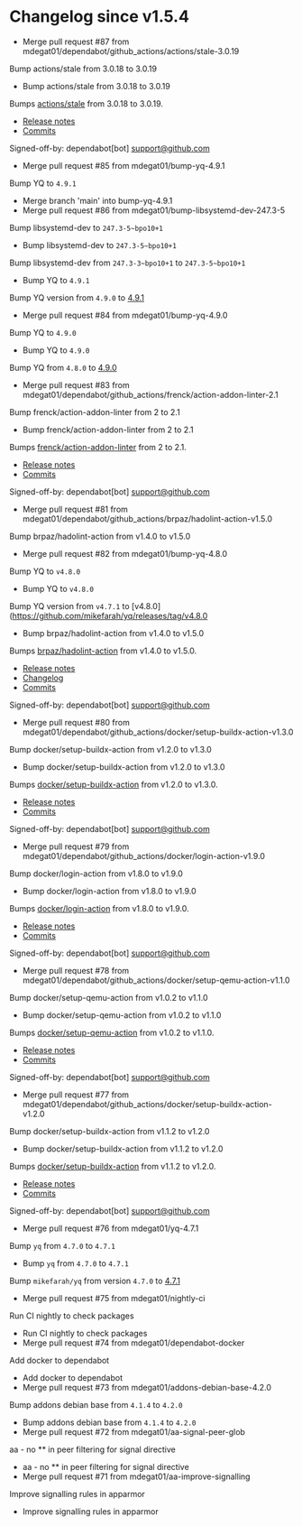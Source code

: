 # Changelog since v1.5.4
- Merge pull request #87 from mdegat01/dependabot/github_actions/actions/stale-3.0.19

Bump actions/stale from 3.0.18 to 3.0.19 
- Bump actions/stale from 3.0.18 to 3.0.19

Bumps [actions/stale](https://github.com/actions/stale) from 3.0.18 to 3.0.19.
- [Release notes](https://github.com/actions/stale/releases)
- [Commits](https://github.com/actions/stale/compare/v3.0.18...v3.0.19)

Signed-off-by: dependabot[bot] <support@github.com> 
- Merge pull request #85 from mdegat01/bump-yq-4.9.1

Bump YQ to `4.9.1` 
- Merge branch 'main' into bump-yq-4.9.1 
- Merge pull request #86 from mdegat01/bump-libsystemd-dev-247.3-5

Bump libsystemd-dev to `247.3-5~bpo10+1` 
- Bump libsystemd-dev to `247.3-5~bpo10+1`

Bump libsystemd-dev from `247.3-3~bpo10+1` to `247.3-5~bpo10+1` 
- Bump YQ to `4.9.1`

Bump YQ version from `4.9.0` to [4.9.1](https://github.com/mikefarah/yq/releases/tag/v4.9.1) 
- Merge pull request #84 from mdegat01/bump-yq-4.9.0

Bump YQ to `4.9.0` 
- Bump YQ to `4.9.0`

Bump YQ from `4.8.0` to [4.9.0](https://github.com/mikefarah/yq/releases/tag/v4.9.0) 
- Merge pull request #83 from mdegat01/dependabot/github_actions/frenck/action-addon-linter-2.1

Bump frenck/action-addon-linter from 2 to 2.1 
- Bump frenck/action-addon-linter from 2 to 2.1

Bumps [frenck/action-addon-linter](https://github.com/frenck/action-addon-linter) from 2 to 2.1.
- [Release notes](https://github.com/frenck/action-addon-linter/releases)
- [Commits](https://github.com/frenck/action-addon-linter/compare/v2...v2.1)

Signed-off-by: dependabot[bot] <support@github.com> 
- Merge pull request #81 from mdegat01/dependabot/github_actions/brpaz/hadolint-action-v1.5.0

Bump brpaz/hadolint-action from v1.4.0 to v1.5.0 
- Merge pull request #82 from mdegat01/bump-yq-4.8.0

Bump YQ to `v4.8.0` 
- Bump YQ to `v4.8.0`

Bump YQ version from `v4.7.1` to [v4.8.0](https://github.com/mikefarah/yq/releases/tag/v4.8.0 
- Bump brpaz/hadolint-action from v1.4.0 to v1.5.0

Bumps [brpaz/hadolint-action](https://github.com/brpaz/hadolint-action) from v1.4.0 to v1.5.0.
- [Release notes](https://github.com/brpaz/hadolint-action/releases)
- [Changelog](https://github.com/hadolint/hadolint-action/blob/master/.releaserc)
- [Commits](https://github.com/brpaz/hadolint-action/compare/v1.4.0...c27bd9edc1e95eed30474db8f295ff5807ebca14)

Signed-off-by: dependabot[bot] <support@github.com> 
- Merge pull request #80 from mdegat01/dependabot/github_actions/docker/setup-buildx-action-v1.3.0

Bump docker/setup-buildx-action from v1.2.0 to v1.3.0 
- Bump docker/setup-buildx-action from v1.2.0 to v1.3.0

Bumps [docker/setup-buildx-action](https://github.com/docker/setup-buildx-action) from v1.2.0 to v1.3.0.
- [Release notes](https://github.com/docker/setup-buildx-action/releases)
- [Commits](https://github.com/docker/setup-buildx-action/compare/v1.2.0...0d135e0c2fc0dba0729c1a47ecfcf5a3c7f8579e)

Signed-off-by: dependabot[bot] <support@github.com> 
- Merge pull request #79 from mdegat01/dependabot/github_actions/docker/login-action-v1.9.0

Bump docker/login-action from v1.8.0 to v1.9.0 
- Bump docker/login-action from v1.8.0 to v1.9.0

Bumps [docker/login-action](https://github.com/docker/login-action) from v1.8.0 to v1.9.0.
- [Release notes](https://github.com/docker/login-action/releases)
- [Commits](https://github.com/docker/login-action/compare/v1.8.0...28218f9b04b4f3f62068d7b6ce6ca5b26e35336c)

Signed-off-by: dependabot[bot] <support@github.com> 
- Merge pull request #78 from mdegat01/dependabot/github_actions/docker/setup-qemu-action-v1.1.0

Bump docker/setup-qemu-action from v1.0.2 to v1.1.0 
- Bump docker/setup-qemu-action from v1.0.2 to v1.1.0

Bumps [docker/setup-qemu-action](https://github.com/docker/setup-qemu-action) from v1.0.2 to v1.1.0.
- [Release notes](https://github.com/docker/setup-qemu-action/releases)
- [Commits](https://github.com/docker/setup-qemu-action/compare/v1.0.2...c308fdd69d26ed66f4506ebd74b180abe5362145)

Signed-off-by: dependabot[bot] <support@github.com> 
- Merge pull request #77 from mdegat01/dependabot/github_actions/docker/setup-buildx-action-v1.2.0

Bump docker/setup-buildx-action from v1.1.2 to v1.2.0 
- Bump docker/setup-buildx-action from v1.1.2 to v1.2.0

Bumps [docker/setup-buildx-action](https://github.com/docker/setup-buildx-action) from v1.1.2 to v1.2.0.
- [Release notes](https://github.com/docker/setup-buildx-action/releases)
- [Commits](https://github.com/docker/setup-buildx-action/compare/v1.1.2...012185ccbeb554a7f5f987bea0f1a73519b3cdf5)

Signed-off-by: dependabot[bot] <support@github.com> 
- Merge pull request #76 from mdegat01/yq-4.7.1

Bump `yq` from `4.7.0` to `4.7.1` 
- Bump `yq` from `4.7.0` to `4.7.1`

Bump `mikefarah/yq` from version `4.7.0` to [4.7.1](https://github.com/mikefarah/yq/releases/tag/v4.7.1) 
- Merge pull request #75 from mdegat01/nightly-ci

Run CI nightly to check packages 
- Run CI nightly to check packages 
- Merge pull request #74 from mdegat01/dependabot-docker

Add docker to dependabot 
- Add docker to dependabot 
- Merge pull request #73 from mdegat01/addons-debian-base-4.2.0

Bump addons debian base from `4.1.4` to `4.2.0` 
- Bump addons debian base from `4.1.4` to `4.2.0` 
- Merge pull request #72 from mdegat01/aa-signal-peer-glob

aa - no ** in peer filtering for signal directive 
- aa - no ** in peer filtering for signal directive 
- Merge pull request #71 from mdegat01/aa-improve-signalling

Improve signalling rules in apparmor 
- Improve signalling rules in apparmor 

